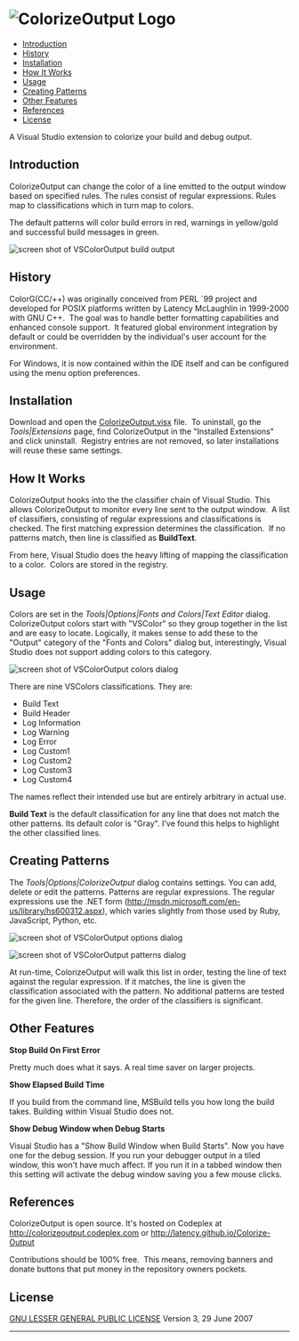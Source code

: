 ![ColorizeOutput Logo](http://bio-hazard.cx/colorizeoutput/images/ColorizeOutputLogo.png)
=====================================================

<ul>
  <li><a href="#introduction">Introduction</a>
  <li><a href="#history">History</a>
  <li><a href="#installation">Installation</a>
  <li><a href="#howitworks">How It Works</a>  
  <li><a href="#usage">Usage</a>
  <li><a href="#patterns">Creating Patterns</a>
  <li><a href="#features">Other Features</a>
  <li><a href="#references">References</a> </li>
  <li><a href="#license">License</a> </li>
</ul>

<p>A Visual Studio extension to colorize your build and debug output.</p>

<a name="introduction"><h2>Introduction</h2></a>

ColorizeOutput can change the color of a line emitted to the output
window based on specified rules. The rules consist of regular
expressions. Rules map to classifications which in turn map to colors.

The default patterns will color build errors in red, warnings in
yellow/gold and successful build messages in green.

![screen shot of VSColorOutput build output](http://bio-hazard.cx/colorizeoutput/images/vscoloroutput.png)

<a name="history"><h2>History</h2></a>

ColorG(CC/++) was originally conceived from PERL \`99 project and
developed for POSIX platforms written by Latency McLaughlin in 1999-2000
with GNU C++.  The goal was to handle better formatting capabilities and
enhanced console support.  It featured global environment integration by
default or could be overridden by the individual's user account for the
environment.

For Windows, it is now contained within the IDE itself and can be
configured using the menu option preferences.

<a name="installation"><h2>Installation</h2></a>

Download and open the
[ColorizeOutput.visx](http://visualstudiogallery.msdn.microsoft.com/f4d9c2b5-d6d7-4543-a7a5-2d7ebabc2496)
file.  To uninstall, go the *Tools|Extensions* page, find ColorizeOutput
in the "Installed Extensions" and click uninstall.  Registry entries are
not removed, so later installations will reuse these same settings.

<a name="howitworks"><h2>How It Works</h2></a>

ColorizeOutput hooks into the the classifier chain of Visual Studio.
This allows ColorizeOutput to monitor every line sent to the output
window.  A list of classifiers, consisting of regular expressions and
classifications is checked. The first matching expression determines the
classification.  If no patterns match, then line is classified as
**BuildText**.

From here, Visual Studio does the heavy lifting of mapping the
classification to a color.  Colors are stored in the registry.

<a name="usage"><h2>Usage</h2></a>

Colors are set in the *Tools|Options|Fonts and Colors|Text Editor*
dialog. ColorizeOutput colors start with "VSColor" so they group
together in the list and are easy to locate. Logically, it makes sense
to add these to the "Output" category of the "Fonts and Colors" dialog
but, interestingly, Visual Studio does not support adding colors to this
category.

![screen shot of VSColorOutput colors
dialog](http://bio-hazard.cx/colorizeoutput/images/vscoloroutputcolors.png)

There are nine VSColors classifications. They are:

-   Build Text
-   Build Header
-   Log Information
-   Log Warning
-   Log Error
-   Log Custom1
-   Log Custom2
-   Log Custom3
-   Log Custom4

The names reflect their intended use but are entirely arbitrary in
actual use.

**Build Text** is the default classification for any line that does not
match the other patterns. Its default color is "Gray". I've found this
helps to highlight the other classified lines.

<a name="patterns"><h2>Creating Patterns</h2></a>

The *Tools|Options|ColorizeOutput* dialog contains settings. You can
add, delete or edit the patterns. Patterns are regular expressions. The
regular expressions use the .NET form
(<http://msdn.microsoft.com/en-us/library/hs600312.aspx>), which varies
slightly from those used by Ruby, JavaScript, Python, etc.

![screen shot of VSColorOutput options
dialog](http://bio-hazard.cx/colorizeoutput/images/vscoloroutputoptions.png)

![screen shot of VSColorOutput patterns
dialog](http://bio-hazard.cx/colorizeoutput/images/vscoloroutputpatterns.png)

At run-time, ColorizeOutput will walk this list in order, testing the
line of text against the regular expression. If it matches, the line is
given the classification associated with the pattern. No additional
patterns are tested for the given line. Therefore, the order of the
classifiers is significant.

<a name="features"><h2>Other Features</h2></a>

**Stop Build On First Error**

Pretty much does what it says. A real time saver on larger projects.

**Show Elapsed Build Time**

If you build from the command line, MSBuild tells you how long the build
takes. Building within Visual Studio does not.

**Show Debug Window when Debug Starts**

Visual Studio has a "Show Build Window when Build Starts". Now you have
one for the debug session. If you run your debugger output in a tiled
window, this won't have much affect. If you run it in a tabbed window
then this setting will activate the debug window saving you a few mouse
clicks.

<a name="references"><h2>References</h2></a>

ColorizeOutput is open source. It's hosted on Codeplex at
<http://colorizeoutput.codeplex.com> or <http://latency.github.io/Colorize-Output>

Contributions should be 100% free.  This means, removing banners and
donate buttons that put money in the repository owners pockets.

<a name="license"><h2>License</h2></a>
<div id="LicenseTerms">
  <p>
    <a href="http://www.gnu.org/copyleft/gpl.html">GNU LESSER GENERAL PUBLIC LICENSE</a>
    Version 3, 29 June 2007
  </p>
</div>
<hr>